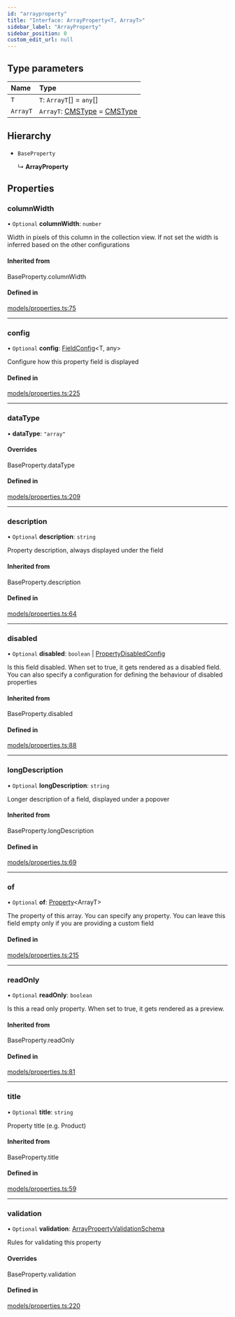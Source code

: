 ```yaml
---
id: "arrayproperty"
title: "Interface: ArrayProperty<T, ArrayT>"
sidebar_label: "ArrayProperty"
sidebar_position: 0
custom_edit_url: null
---
```


## Type parameters

| Name | Type |
| :------ | :------ |
| `T` | `T`: `ArrayT`[] = `any`[] |
| `ArrayT` | `ArrayT`: [CMSType](../types/cmstype.md) = [CMSType](../types/cmstype.md) |

## Hierarchy

- `BaseProperty`

  ↳ **ArrayProperty**

## Properties

### columnWidth

• `Optional` **columnWidth**: `number`

Width in pixels of this column in the collection view. If not set
the width is inferred based on the other configurations

#### Inherited from

BaseProperty.columnWidth

#### Defined in

[models/properties.ts:75](https://github.com/Camberi/firecms/blob/b1328ad/src/models/properties.ts#L75)

___

### config

• `Optional` **config**: [FieldConfig](fieldconfig.md)<T, any\>

Configure how this property field is displayed

#### Defined in

[models/properties.ts:225](https://github.com/Camberi/firecms/blob/b1328ad/src/models/properties.ts#L225)

___

### dataType

• **dataType**: ``"array"``

#### Overrides

BaseProperty.dataType

#### Defined in

[models/properties.ts:209](https://github.com/Camberi/firecms/blob/b1328ad/src/models/properties.ts#L209)

___

### description

• `Optional` **description**: `string`

Property description, always displayed under the field

#### Inherited from

BaseProperty.description

#### Defined in

[models/properties.ts:64](https://github.com/Camberi/firecms/blob/b1328ad/src/models/properties.ts#L64)

___

### disabled

• `Optional` **disabled**: `boolean` \| [PropertyDisabledConfig](../types/propertydisabledconfig.md)

Is this field disabled. When set to true, it gets rendered as a
disabled field. You can also specify a configuration for defining the
behaviour of disabled properties

#### Inherited from

BaseProperty.disabled

#### Defined in

[models/properties.ts:88](https://github.com/Camberi/firecms/blob/b1328ad/src/models/properties.ts#L88)

___

### longDescription

• `Optional` **longDescription**: `string`

Longer description of a field, displayed under a popover

#### Inherited from

BaseProperty.longDescription

#### Defined in

[models/properties.ts:69](https://github.com/Camberi/firecms/blob/b1328ad/src/models/properties.ts#L69)

___

### of

• `Optional` **of**: [Property](../types/property.md)<ArrayT\>

The property of this array. You can specify any property.
You can leave this field empty only if you are providing a custom field

#### Defined in

[models/properties.ts:215](https://github.com/Camberi/firecms/blob/b1328ad/src/models/properties.ts#L215)

___

### readOnly

• `Optional` **readOnly**: `boolean`

Is this a read only property. When set to true, it gets rendered as a
preview.

#### Inherited from

BaseProperty.readOnly

#### Defined in

[models/properties.ts:81](https://github.com/Camberi/firecms/blob/b1328ad/src/models/properties.ts#L81)

___

### title

• `Optional` **title**: `string`

Property title (e.g. Product)

#### Inherited from

BaseProperty.title

#### Defined in

[models/properties.ts:59](https://github.com/Camberi/firecms/blob/b1328ad/src/models/properties.ts#L59)

___

### validation

• `Optional` **validation**: [ArrayPropertyValidationSchema](arraypropertyvalidationschema.md)

Rules for validating this property

#### Overrides

BaseProperty.validation

#### Defined in

[models/properties.ts:220](https://github.com/Camberi/firecms/blob/b1328ad/src/models/properties.ts#L220)
